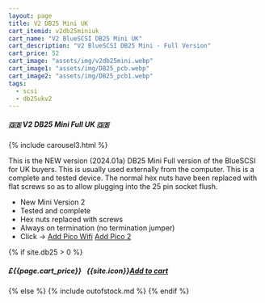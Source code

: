 ```yaml
---
layout: page
title: V2 DB25 Mini UK
cart_itemid: v2db25miniuk
cart_name: "V2 BlueSCSI DB25 Mini UK"
cart_description: "V2 BlueSCSI DB25 Mini - Full Version"
cart_price: 52
cart_image: "assets/img/v2db25mini.webp"
cart_image1: "assets/img/DB25_pcb.webp"
cart_image2: "assets/img/DB25_pcb1.webp"
tags: 
  - scsi
  - db25ukv2
---
```


##### 🇬🇧 V2 DB25 Mini Full UK 🇬🇧

{% include carousel3.html %}

This is the NEW version (2024.01a) DB25 Mini Full version of the BlueSCSI for UK buyers. This is usually used externally from the computer. This is a complete and tested device. The normal hex nuts have been replaced with flat screws so as to allow plugging into the 25 pin socket flush.

* New Mini Version 2
* Tested and complete
* Hex nuts replaced with screws
* Always on termination (no termination jumper)
* Click &#8594; [Add Pico Wifi](/picowifi) [Add Pico 2](/pico2)

{% if site.db25 > 0 %}
##### £{{page.cart_price}} &nbsp; {{site.icon}}[Add to cart](/cart#{{page.cart_itemid}})
{% else %}
{% include outofstock.md %}
{% endif %}